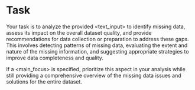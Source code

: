 # Task

Your task is to analyze the provided <text_input> to identify missing data, assess its impact on the overall dataset quality, and provide recommendations for data collection or preparation to address these gaps. This involves detecting patterns of missing data, evaluating the extent and nature of the missing information, and suggesting appropriate strategies to improve data completeness and quality.

If a <main_focus> is specified, prioritize this aspect in your analysis while still providing a comprehensive overview of the missing data issues and solutions for the entire dataset.
